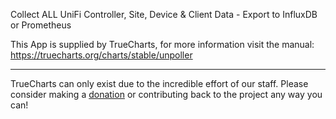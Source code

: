 Collect ALL UniFi Controller, Site, Device & Client Data - Export to InfluxDB or Prometheus

This App is supplied by TrueCharts, for more information visit the manual: https://truecharts.org/charts/stable/unpoller

---

TrueCharts can only exist due to the incredible effort of our staff.
Please consider making a [donation](https://truecharts.org/docs/about/sponsor) or contributing back to the project any way you can!
